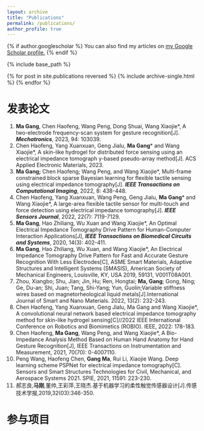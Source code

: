 ```yaml
---
layout: archive
title: "Publications"
permalink: /publications/
author_profile: true
---
```


{% if author.googlescholar %}
  You can also find my articles on <u><a href="{{author.googlescholar}}">my Google Scholar profile</a>.</u>
{% endif %}

{% include base_path %}

{% for post in site.publications reversed %}
  {% include archive-single.html %}
{% endfor %}

发表论文
======
1. **Ma Gang**, Chen Haofeng, Wang Peng, Dong Shuai, Wang Xiaojie*, A two-electrode frequency-scan system for gesture recognition[J]. **_Mechatronics_**, 2023, 94: 103039.
2. Chen Haofeng, Yang Xuanxuan, Geng Jialu, **Ma Gang*** and Wang Xiaojie*, A skin-like hydrogel for distributed force sensing using an electrical impedance tomograph y-based pseudo-array method[J]. ACS Applied Electronic Materials, 2023.
3. **Ma Gang;** Chen Haofeng; Wang Peng, and Wang Xiaojie*, Multi-frame constrained block sparse Bayesian learning for flexible tactile sensing using electrical impedance tomography[J]. **_IEEE Transactions on Computational Imaging_**, 2022, 8: 438-448.
4. Chen Haofeng, Yang Xuanxuan, Wang Peng, Geng Jialu, **Ma Gang*** and Wang Xiaojie*, A large-area flexible tactile sensor for multi-touch and force detection using electrical impedance tomography[J]. **_IEEE Sensors Journal_**, 2022, 22(7): 7119-7129.
5. **Ma Gang**, Hao Zhiliang, Wu Xuan and Wang Xiaojie*, An Optimal Electrical Impedance Tomography Drive Pattern for Human-Computer Interaction Applications[J], **_IEEE Transactions on Biomedical Circuits and Systems_**, 2020, 14(3): 402-411.
6. **Ma Gang**, Hao Zhiliang, Wu Xuan, and Wang Xiaojie*, An Electrical Impedance Tomography Drive Pattern for Fast and Accurate Gesture Recognition With Less Electrodes[C], ASME Smart Materials, Adaptive Structures and Intelligent Systems (SMASIS), American Society of Mechanical Engineers, Louisville, KY, USA 2019, 59131, V001T08A001.
7. Zhou, Xiangbo; Shu, Jian; Jin, Hu; Ren, Hongtai; **Ma, Gang**; Gong, Ning; Ge, Du-an; Shi, Juan; Tang, Shi-Yang; Yun, Guolin;Variable stiffness wires based on magnetorheological liquid metals[J].International Journal of Smart and Nano Materials. 2022, 13(2): 232-243.
8. Chen Haofeng, Yang Xuanxuan, Geng Jialu, Ma Gang and Wang Xiaojie*, A convolutional neural network based electrical impedance tomography method for skin-like hydrogel sensing[C]//2022 IEEE International Conference on Robotics and Biomimetics (ROBIO). IEEE, 2022: 178-183.
9. Chen Haofeng, **Ma Gang**, Wang Peng, and Wang Xiaojie*, A Bio-Impedance Analysis Method Based on Human Hand Anatomy for Hand Gesture Recognition[J], IEEE Transactions on Instrumentation and Measurement, 2021, 70(70): 0-4007110.
10. Peng Wang, Haofeng Chen, **Gang Ma**, Rui Li, Xiaojie Wang.  Deep learning scheme PSPNet for electrical impedance tomography[C]. Sensors and Smart Structures Technologies for Civil, Mechanical, and Aerospace Systems 2021. SPIE, 2021, 11591: 223-230.
11. 郝志良,**马刚**,董帅,王彩萍,王晓杰.基于机器学习的柔性触觉传感器设计[J].传感技术学报,2019,32(03):346-350.
    
参与项目
======
